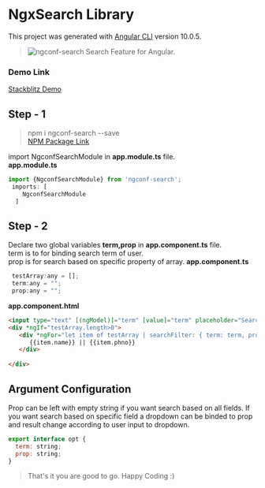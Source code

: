 # NgxSearch Library

This project was generated with [Angular CLI](https://github.com/angular/angular-cli) version 10.0.5.

> ![ngconf-search](https://img.icons8.com/color/48/000000/search.png "Search Feature") Search Feature for Angular.  


### Demo Link   
[Stackblitz Demo](https://stackblitz.com/edit/ngconf-search "ngconf-search Demo") 

## Step - 1

> npm i ngconf-search --save  
[NPM Package Link](https://www.npmjs.com/package/ngconf-search "ngconf-search")  

import NgconfSearchModule in **app.module.ts** file.  
**app.module.ts**
```javascript
import {NgconfSearchModule} from 'ngconf-search';
 imports: [
    NgconfSearchModule
  ]
  ```

## Step - 2
Declare two global variables **term,prop** in **app.component.ts** file.  
term is to for binding search term of user.  
prop is for search based on specific property of array.
**app.component.ts**
 ```javascript
  testArray:any = [];
  term:any = "";
  prop:any = "";
```
**app.component.html**
```html
<input type="text" [(ngModel)]="term" [value]="term" placeholder="Search">
<div *ngIf="testArray.length>0">
   <div *ngFor="let item of testArray | searchFilter: { term: term, prop: prop }" >
      {{item.name}} || {{item.phno}} 
   </div>
   
</div>
```

## Argument Configuration
Prop can be left with empty string if you want search based on all fields. If you want search based on specific field a dropdown can be binded to prop  
and result change according to user input to dropdown.
```javascript
export interface opt {
  term: string;
  prop: string;
}
```
> That's it you are good to go. Happy Coding :)
